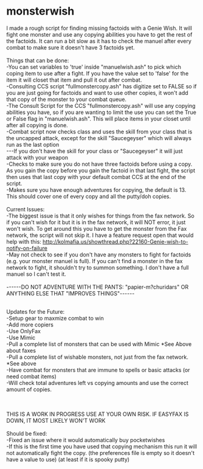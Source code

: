 # monsterwish
I made a rough script for finding missing factoids with a Genie Wish. It will fight one monster and use any copying abilities you have to get the rest of the factoids. It can run a bit slow as it has to check the manuel after every combat to make sure it doesn't have 3 factoids yet.<br>
<br>
Things that can be done:<br>
-You can set variables to 'true' inside "manuelwish.ash" to pick which coping item to use after a fight. If you have the value set to 'false' for the item it will closet that item and pull it out after combat.<br>
-Consulting CCS script "fullmonstercopy.ash" has digitize set to FALSE so if you are just going for factoids and want to use other copies, it won't add that copy of the monster to your combat queue.<br>
-The Consult Script for the CCS "fullmonstercopy.ash" will use any copying abilities you have, so if you are wanting to limit the use you can set the True or False flag in "manuelwish.ash". This will place items in your closet until after all copying is done.<br>
-Combat script now checks class and uses the skill from your class that is the uncapped attack, except for the skill "Saucegeyser" which will always run as the last option<br>
---If you don't have the skill for your class or "Saucegeyser" it will just attack with your weapon<br>
-Checks to make sure you do not have three factoids before using a copy. As you gain the copy before you gain the factoid in that last fight, the script then uses that last copy with your default combat CCS at the end of the script.<br>
-Makes sure you have enough adventures for copying, the default is 13. This should cover one of every copy and all the putty/doh copies.<br>
<br>
Current Issues:<br>
-The biggest issue is that it only wishes for things from the fax network. So if you can't wish for it but it is in the fax network, it will NOT error, it just won't wish. To get around this you have to get the monster from the Fax network, the script will not skip it. I have a feature request open that would help with this: http://kolmafia.us/showthread.php?22160-Genie-wish-to-notify-on-failure<br>
-May not check to see if you don't have any monsters to fight for factoids (e.g. your monster manuel is full). If you can't find a monster in the fax network to fight, it shouldn't try to summon something. I don't have a full manuel so I can't test it.<br><br>
------DO NOT ADVENTURE WITH THE PANTS: "papier-m?churidars" OR ANYTHING ELSE THAT "IMPROVES THINGS"------<br><br>

Updates for the Future:<br>
-Setup gear to maxmize combat to win<br>
-Add more copiers<br>
-Use OnlyFax<br>
-Use Mimic<br>
-Pull a complete list of monsters that can be used with Mimic *See Above about faxes<br>
-Pull a complete list of wishable monsters, not just from the fax network. *See above<br>
-Have combat for monsters that are immune to spells or basic attacks (or need combat items)<br>
-Will check total adventures left vs copying amounts and use the correct amount of copies.<br>

<br>
<br>
THIS IS A WORK IN PROGRESS USE AT YOUR OWN RISK. IF EASYFAX IS DOWN, IT MOST LIKELY WON'T WORK<br>
<br>
Should be fixed:<br>
-Fixed an issue where it would automatically buy pocketwishes<br>
-If this is the first time you have used that copying mechanism this run it will not automatically fight the copy. (the preferences file is empty so it doesn't have a value to use) (at least if it is spooky putty)
